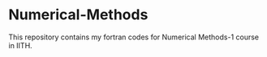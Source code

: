# Numerical-Methods
This repository contains my fortran codes for Numerical Methods-1 course in IITH.
